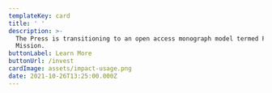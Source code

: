 ```yaml
---
templateKey: card
title: ' '
description: >-
  The Press is transitioning to an open access monograph model termed Fund to
  Mission.
buttonLabel: Learn More
buttonUrl: /invest
cardImage: assets/impact-usage.png
date: 2021-10-26T13:25:00.000Z
---
```

